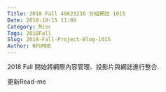 ```yaml
---
Title: 2018 Fall 40623236 分組網誌 1015
Date: 2018-10-15 11:00
Category: Misc
Tags: 2018Fall
Slug: 2018-Fall-Project-Blog-1015
Author: NFUMDE
---
```


2018 Fall 開始將網際內容管理、投影片與網誌進行整合.

<!-- PELICAN_END_SUMMARY -->

更新Read-me


